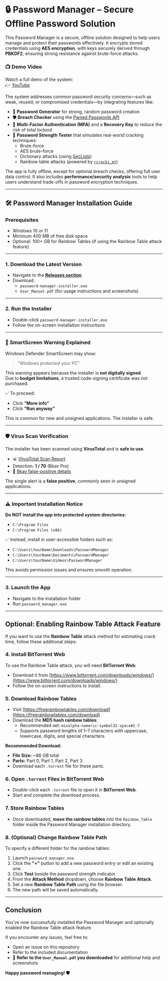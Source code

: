 # 🔒 Password Manager – Secure Offline Password Solution

This Password Manager is a secure, offline solution designed to help users manage and protect their passwords effectively. It encrypts stored credentials using **AES encryption**, with keys securely derived through **PBKDF2**, ensuring strong resistance against brute-force attacks.

### 📺 Demo Video  
Watch a full demo of the system:  
👉 [YouTube](https://youtu.be/w1cOuZHBx-M)


The system addresses common password security concerns—such as weak, reused, or compromised credentials—by integrating features like:

- 🔑 **Password Generator** for strong, random password creation  
- 🛡️ **Breach Checker** using the [Pwned Passwords API](https://github.com/lionheart/pwnedpasswords)  
- 🔐 **Multi-Factor Authentication (MFA)** and a **Recovery Key** to reduce the risk of total lockout  
- 🧠 **Password Strength Tester** that simulates real-world cracking techniques:
  - Brute-force
  - AES brute-force
  - Dictionary attacks (using [SecLists](https://github.com/danielmiessler/SecLists/tree/master/Passwords))
  - Rainbow table attacks (powered by [`rcracki_mt`](https://github.com/foreni-packages/rcracki_mt))

The app is fully offline, except for optional breach checks, offering full user data control. It also includes **performance/security analysis** tools to help users understand trade-offs in password encryption techniques.

---

## 🛠️ Password Manager Installation Guide

### Prerequisites

- Windows 10 or 11
- Minimum 400 MB of free disk space
- Optional: 100+ GB for Rainbow Tables (if using the Rainbow Table attack feature)

---

### 1. Download the Latest Version

- Navigate to the **[Releases section](https://github.com/Rakoim/FYP_Password_Manager/releases)**.
- Download:
  - `password-manager-installer.exe`
  - `User_Manual.pdf` (for usage instructions and screenshots)

---

### 2. Run the Installer

- Double-click `password-manager-installer.exe`
- Follow the on-screen installation instructions

---

### 🔐 SmartScreen Warning Explained

Windows Defender SmartScreen may show:

> "Windows protected your PC"

This warning appears because the installer is **not digitally signed**.  
Due to **budget limitations**, a trusted code-signing certificate was not purchased.

✅ To proceed:
- Click **“More info”**
- Click **“Run anyway”**

This is common for new and unsigned applications. The installer is safe.

---

### 🛡️ Virus Scan Verification

The installer has been scanned using **VirusTotal** and is **safe to use**.

- 📊 [VirusTotal Scan Report](https://www.virustotal.com/gui/file/a618a6b8e7c14ee556dca3d979e437c22f666574785ca82b0fe801ba290ccdd9/detection)
- Detection: **1 / 70** (Bkav Pro)
- 🧪 [Bkav false-positive details](https://hackerdose.com/malware/w32-aidetectmalware-bkav-pro/)

The single alert is a **false positive**, commonly seen in unsigned applications.

---

### ⚠️ Important Installation Notice

**Do NOT install the app into protected system directories:**
- `C:\Program Files`
- `C:\Program Files (x86)`

✅ Instead, install in user-accessible folders such as:
- `C:\Users\YourName\Downloads\PasswordManager`
- `C:\Users\YourName\Documents\PasswordManager`
- `C:\Users\YourName\Videos\PasswordManager`

This avoids permission issues and ensures smooth operation.

---

### 3. Launch the App

- Navigate to the installation folder
- Run `password_manager.exe`

---

## Optional: Enabling Rainbow Table Attack Feature

If you want to use the **Rainbow Table** attack method for estimating crack time, follow these additional steps:

### 4. Install BitTorrent Web
To use the Rainbow Table attack, you will need **BitTorrent Web**:

- Download it from [https://www.bittorrent.com/downloads/windows/](https://www.bittorrent.com/downloads/windows/)
- Follow the on-screen instructions to install.

### 5. Download Rainbow Tables
- Visit [https://freerainbowtables.com/download](https://freerainbowtables.com/download)
- Download the **MD5 hash rainbow tables**:
  - Recommended set: `mixalpha-numeric-symbol32-space#1-7`
  - Supports password lengths of 1–7 characters with uppercase, lowercase, digits, and special characters.

**Recommended Download:**
- **File Size:** ~86 GB total
- **Parts:** Part 0, Part 1, Part 2, Part 3
- Download each `.torrent` file for these parts.

### 6. Open `.torrent` Files in BitTorrent Web
- Double-click each `.torrent` file to open it in **BitTorrent Web**.
- Start and complete the download process.

### 7. Store Rainbow Tables
- Once downloaded, **move the rainbow tables** into the `Rainbow_Table` folder inside the Password Manager installation directory.

### 8. (Optional) Change Rainbow Table Path
To specify a different folder for the rainbow tables:

1. Launch `password_manager.exe`.
2. Click the **"+"** button to add a new password entry or edit an existing one.
3. Click **Test** beside the password strength indicator.
4. From the **Attack Method** dropdown, choose **Rainbow Table Attack**.
5. Set a new **Rainbow Table Path** using the file browser.
6. The new path will be saved automatically.

---

## Conclusion

You’ve now successfully installed the Password Manager and optionally enabled the Rainbow Table attack feature.

If you encounter any issues, feel free to:
- Open an issue on this repository
- Refer to the included documentation
- 📖 **Refer to the `User_Manual.pdf` you downloaded** for additional help and screenshots

**Happy password managing! 🛡️**

